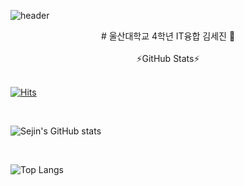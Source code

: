 ![header](https://capsule-render.vercel.app/api?type=cylinder&text=Hello!)

<div align="center">
# 울산대학교 4학년 IT융합 김세진 👋
</div>
<br>

<div align="center">
⚡GitHub Stats⚡
</div>
<br>

[![Hits](https://hits.seeyoufarm.com/api/count/incr/badge.svg?url=https%3A%2F%2Fgithub.com%2FSeJin4019%2FSeJin4019&count_bg=%2379C83D&title_bg=%23555555&icon=&icon_color=%23E7E7E7&title=hits&edge_flat=false)](https://hits.seeyoufarm.com)

<br>

![Sejin's GitHub stats](https://github-readme-stats.vercel.app/api?username=Sejin4019&show_icons=true&theme=dark)

<br>

![Top Langs](https://github-readme-stats.vercel.app/api/top-langs/?username=SeJin4019&layout=compact&theme=dark)



<!--
**SeJin4019/SeJin4019** is a ✨ _special_ ✨ repository because its `README.md` (this file) appears on your GitHub profile.

Here are some ideas to get you started:

- 🔭 I’m currently working on ...
- 🌱 I’m currently learning ...
- 👯 I’m looking to collaborate on ...
- 🤔 I’m looking for help with ...
- 💬 Ask me about ...
- 📫 How to reach me: ...
- 😄 Pronouns: ...
- ⚡ Fun fact: ...
-->
